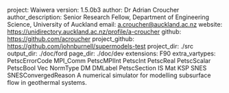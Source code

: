 project: Waiwera
version: 1.5.0b3
author: Dr Adrian Croucher
author_description: Senior Research Fellow, Department of Engineering Science, University of Auckland
email: a.croucher@auckland.ac.nz
website: https://unidirectory.auckland.ac.nz/profile/a-croucher
github: https://github.com/acroucher
project_github: https://github.com/johnburnell/supermodels-test
project_dir: ./src
output_dir: ./doc/ford
page_dir: ./doc/dev
extensions: F90
extra_vartypes: PetscErrorCode
                MPI_Comm
                PetscMPIInt
                PetscInt
                PetscReal
                PetscScalar
                PetscBool
                Vec
                NormType
                DM
                DMLabel
                PetscSection
                IS
                Mat
                KSP
                SNES
                SNESConvergedReason
A numerical simulator for modelling subsurface flow in geothermal systems.
